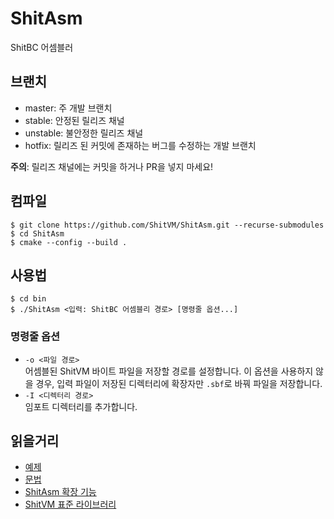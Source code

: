 # ShitAsm
ShitBC 어셈블러

## 브랜치
- master: 주 개발 브랜치
- stable: 안정된 릴리즈 채널
- unstable: 불안정한 릴리즈 채널
- hotfix: 릴리즈 된 커밋에 존재하는 버그를 수정하는 개발 브랜치

**주의**: 릴리즈 채널에는 커밋을 하거나 PR을 넣지 마세요!

## 컴파일
```
$ git clone https://github.com/ShitVM/ShitAsm.git --recurse-submodules
$ cd ShitAsm
$ cmake --config --build .
```

## 사용법
```
$ cd bin
$ ./ShitAsm <입력: ShitBC 어셈블리 경로> [명령줄 옵션...]
```

### 명령줄 옵션
- `-o <파일 경로>`<br>어셈블된 ShitVM 바이트 파일을 저장할 경로를 설정합니다. 이 옵션을 사용하지 않을 경우, 입력 파일이 저장된 디렉터리에 확장자만 `.sbf`로 바꿔 파일을 저장합니다.
- `-I <디렉터리 경로>`<br>임포트 디렉터리를 추가합니다.

## 읽을거리
- [예제](examples)
- [문법](docs/Syntax.md)
- [ShitAsm 확장 기능](docs/Extension.md)
- [ShitVM 표준 라이브러리](docs/Standard%20Library.md)